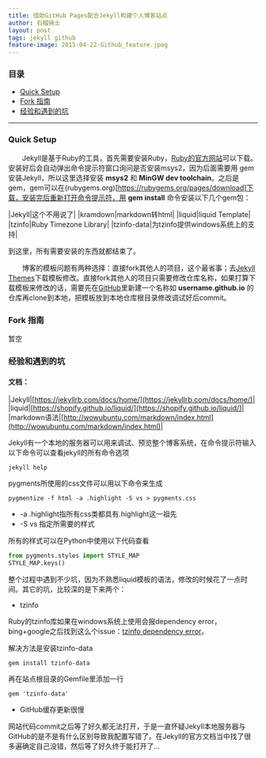 ```yaml
---
title: 借助GitHub Pages配合Jekyll构建个人博客站点
author: 石榴骑士
layout: post
tags: jekyll github
feature-image: 2015-04-22-Github_feature.jpeg
---
```


### 目录

* [Quick Setup](#quick-setup)
* [Fork 指南](#fork-指南)
* [经验和遇到的坑](#经验和遇到的坑)

------

### Quick Setup

&emsp;&emsp;Jekyll是基于Ruby的工具，首先需要安装Ruby，[Ruby的官方网站](https://www.ruby-lang.org/zh_cn/downloads/)可以下载。安装好后会自动弹出命令提示符窗口询问是否安装msys2，因为后面需要用 gem 安装Jekyll，所以这里选择安装 **msys2** 和 **MinGW dev toolchain**。之后是gem，gem可以在(rubygems.org)[https://rubygems.org/pages/download]下载，安装完后重新打开命令提示符，用 **gem install** 命令安装以下几个gem包：

|Jekyll|这个不用说了|
|kramdown|markdown转html|
|liquid|liquid Template|
|tzinfo|Ruby Timezone Library|
|tzinfo-data|为tzinfo提供windows系统上的支持|

到这里，所有需要安装的东西就都结束了。

&emsp;&emsp;博客的模板问题有两种选择：直接fork其他人的项目，这个最省事；去[Jekyll Themes](http://jekyllthemes.org/)下载模板修改。直接fork其他人的项目只需要修改仓库名称，如果打算下载模板来修改的话，需要先在[GitHub](https://github.com)里新建一个名称如 **username.github.io** 的仓库再clone到本地，把模板放到本地仓库根目录修改调试好后commit。

### Fork 指南

暂空

### 经验和遇到的坑

#### 文档：

|Jekyll|[https://jekyllrb.com/docs/home/](https://jekyllrb.com/docs/home/)|
|liquid|[https://shopify.github.io/liquid/](https://shopify.github.io/liquid/)|
|markdown语法|[http://wowubuntu.com/markdown/index.html](http://wowubuntu.com/markdown/index.html)|

Jekyll有一个本地的服务器可以用来调试、预览整个博客系统，在命令提示符输入以下命令可以查看jekyll的所有命令选项

    jekyll help

pygments所使用的css文件可以用以下命令来生成

    pygmentize -f html -a .highlight -S vs > pygments.css

* -a .highlight指所有css类都具有.highlight这一祖先
* -S vs 指定所需要的样式

所有的样式可以在Python中使用以下代码查看

```python
from pygments.styles import STYLE_MAP
STYLE_MAP.keys()
```

整个过程中遇到不少坑，因为不熟悉liquid模板的语法，修改的时候花了一点时间。其它的坑，比较深的是下来两个：

* tzinfo

Ruby的tzinfo库如果在windows系统上使用会报dependency error，bing+google之后找到这么个issue：[tzinfo dependency error](https://github.com/aron-bordin/neo-hpstr-jekyll-theme/issues/40)。

解决方法是安装tzinfo-data

    gem install tzinfo-data

再在站点根目录的Gemfile里添加一行

    gem 'tzinfo-data'

* GitHub缓存更新很慢

网站代码commit之后等了好久都无法打开，于是一直怀疑Jekyll本地服务器与GitHub的是不是有什么区别导致我配置写错了。在Jekyll的官方文档当中找了很多遍确定自己没错，然后等了好久终于能打开了...